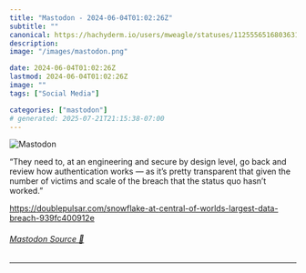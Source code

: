 ```yaml
---
title: "Mastodon - 2024-06-04T01:02:26Z"
subtitle: ""
canonical: https://hachyderm.io/users/mweagle/statuses/112555651680363181
description:
image: "/images/mastodon.png"

date: 2024-06-04T01:02:26Z
lastmod: 2024-06-04T01:02:26Z
image: ""
tags: ["Social Media"]

categories: ["mastodon"]
# generated: 2025-07-21T21:15:38-07:00
---
```

![Mastodon](/images/mastodon.png)

<p>“They need to, at an engineering and secure by design level, go back and review how authentication works — as it’s pretty transparent that given the number of victims and scale of the breach that the status quo hasn’t worked.”</p><p><a href="https://doublepulsar.com/snowflake-at-central-of-worlds-largest-data-breach-939fc400912e" target="_blank" rel="nofollow noopener noreferrer" translate="no"><span class="invisible">https://</span><span class="ellipsis">doublepulsar.com/snowflake-at-</span><span class="invisible">central-of-worlds-largest-data-breach-939fc400912e</span></a></p>


###### [Mastodon Source 🐘](https://hachyderm.io/@mweagle/112555651680363181)

___
